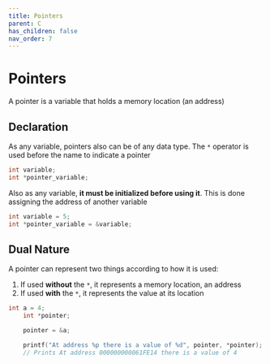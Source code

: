 ```yaml
---
title: Pointers
parent: C
has_children: false
nav_order: 7
---
```


# Pointers

A pointer is a variable that holds a memory location (an address)

## Declaration

As any variable, pointers also can be of any data type. The `*` operator is used before the name to indicate a pointer
```c
int variable;
int *pointer_variable;
```
Also as any variable, **it must be initialized before using it**. This is done assigning the address of another variable
```c
int variable = 5;
int *pointer_variable = &variable;
```

## Dual Nature

A pointer can represent two things according to how it is used:
1. If used **without** the `*`, it represents a memory location, an address
2. If used **with** the `*`, it represents the value at its location

```c
int a = 4;
    int *pointer;

    pointer = &a;

    printf("At address %p there is a value of %d", pointer, *pointer);
    // Prints At address 000000000061FE14 there is a value of 4
```